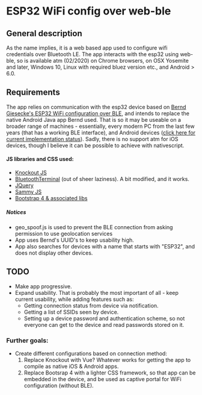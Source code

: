 # ESP32 WiFi config over web-ble
## General description
As the name implies, it is a web based app used to configure wifi credentials over Bluetooth LE.
The app interacts with the esp32 using web-ble, so is available atm (02/2020) on Chrome browsers, on OSX Yosemite and later, Windows 10, Linux with required bluez version etc., and Android > 6.0.

## Requirements
The app relies on communication with the esp32 device based on [Bernd Giesecke's ESP32 WiFi configuration over BLE](https://desire.giesecke.tk/index.php/2018/04/06/esp32-wifi-setup-over-ble/), and intends to replace the native Android Java app Bernd used. That is so it may be useable on a broader range of machines - essentially, every modern PC from the last few years (that has a working BLE interface), and Android devices ([click here for current implementation status](https://github.com/WebBluetoothCG/web-bluetooth/blob/master/implementation-status.md)).
Sadly, there is no support atm for iOS devices, though I believe it can be possible to achieve with nativescript.
#### JS libraries and CSS used:
* [Knockout JS](https://knockoutjs.com/)
* [BluetoothTerminal](https://github.com/loginov-rocks/bluetooth-terminal) (out of sheer laziness). A bit modified, and it works.
* [JQuery](https://jquery.com/)
* [Sammy JS](http://sammyjs.org/)
* [Bootstrap 4 & associated libs](https://getbootstrap.com/)
##### _Notices_
* geo_spoof.js is used to prevent the BLE connection from asking permission to use geolocation services
* App uses Bernd's UUID's to keep usability high.
* App also searches for devices with a name that starts with "ESP32", and does not display other devices.

## TODO
* Make app progressive.
* Expand usability. That is probably the most important of all - keep current usability, while adding features such as:
    * Getting connection status from device via notification.
    * Getting a list of SSIDs seen by device.
    * Setting up a device password and authentication scheme, so not everyone can get to the device and read passwords stored on it.
### Further goals:
* Create different configurations based on connection method:
    1. Replace Knockout with Vue? Whatever works for getting the app to compile as native iOS & Android apps.
    2. Replace Bootsrap 4 with a lighter CSS framework, so that app can be embedded in the device, and be used as captive portal for WiFi configuration (without BLE).
